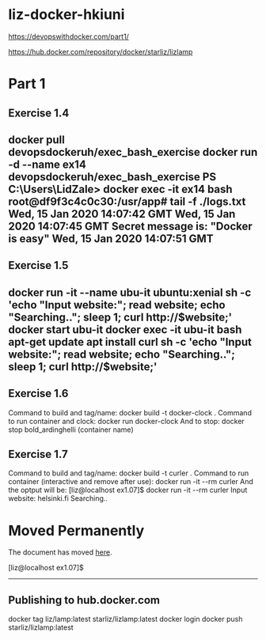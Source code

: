 # liz-docker-hkiuni
https://devopswithdocker.com/part1/

https://hub.docker.com/repository/docker/starliz/lizlamp

# Part 1

## Exercise 1.4
docker pull devopsdockeruh/exec_bash_exercise
docker run -d --name ex14 devopsdockeruh/exec_bash_exercise
PS C:\Users\LidZale> docker exec -it ex14 bash
root@df9f3c4c0c30:/usr/app# tail -f ./logs.txt
Wed, 15 Jan 2020 14:07:42 GMT
Wed, 15 Jan 2020 14:07:45 GMT
Secret message is:
"Docker is easy"
Wed, 15 Jan 2020 14:07:51 GMT
--------------------

## Exercise 1.5
docker run -it --name ubu-it ubuntu:xenial sh -c 'echo "Input website:"; read website; echo "Searching.."; sleep 1; curl http://$website;'
docker start ubu-it
docker exec -it ubu-it bash
	apt-get update
	apt install curl
	sh -c 'echo "Input website:"; read website; echo "Searching.."; sleep 1; curl http://$website;'
--------------------

## Exercise 1.6 
Command to build and tag/name: docker build -t docker-clock . 
Command to run container and clock: docker run docker-clock
And to stop: docker stop bold_ardinghelli (container name)

## Exercise 1.7
Command to build and tag/name: docker build -t curler .
Command to run container (interactive and remove after use): docker run -it --rm curler
And the optput will be:
    [liz@localhost ex1.07]$ docker run -it --rm curler
    Input website:
    helsinki.fi
    Searching..
    <!DOCTYPE HTML PUBLIC "-//IETF//DTD HTML 2.0//EN">
    <html><head>
    <title>301 Moved Permanently</title>
    </head><body>
    <h1>Moved Permanently</h1>
    <p>The document has moved <a href="http://www.helsinki.fi/">here</a>.</p>
    </body></html>
    [liz@localhost ex1.07]$ 


----------------------------------------
Publishing to hub.docker.com
----------------------------------------
docker tag liz/lamp:latest starliz/lizlamp:latest
docker login
docker push starliz/lizlamp:latest

